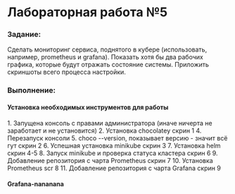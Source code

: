 <b><h1>Лабораторная работа №5</h1></b>

<b><h3>Задание:</h3></b>
Сделать мониторинг сервиса, поднятого в кубере (использовать, например, prometheus и grafana). Показать хотя бы два рабочих графика, которые будут отражать состояние системы. Приложить скриншоты всего процесса настройки.

<b><h3>Выполнение:</h3></b>
<h4>Установка необходимых инструментов для работы</h4>
1. Запущена консоль с правами администратора (иначе ничерта не заработает и не установится)
2. Установка chocolatey 
скрин 1
4. Перезапуск консоли
5. choco --version, показывает версию - значит всё гут
скрин 2
6. Успешная установка minikube
скрин 3
7. Установка helm
скрин 4-5
8. Запуск minikube и проверка статуса кластера
скрин 6
9. Добавление репозитория с чарта Prometheus
скрин 7
10. Установка Prometheus
scr 8
11. Добавление репозитория с чарта Grafana
скрин 9

<h4>Grafana-nananana</h4>


